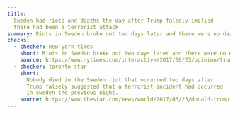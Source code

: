 ```yaml
---
title:
  Sweden had riots and deaths the day after Trump falsely implied
  there had been a terrorist attack
summary: Riots in Sweden broke out two days later and there were no deaths.
checks:
  - checker: new-york-times
    short: Riots in Sweden broke out two days later and there were no deaths.
    source: https://www.nytimes.com/interactive/2017/06/23/opinion/trumps-lies.html
  - checker: toronto-star
    short:
      Nobody died in the Sweden riot that occurred two days after
      Trump falsely suggested that a terrorist incident had occurred
      in Sweden the previous night.
    source: https://www.thestar.com/news/world/2017/03/23/donald-trump-said-14-false-things-in-an-interview-about-how-he-says-false-things.html
---
```

